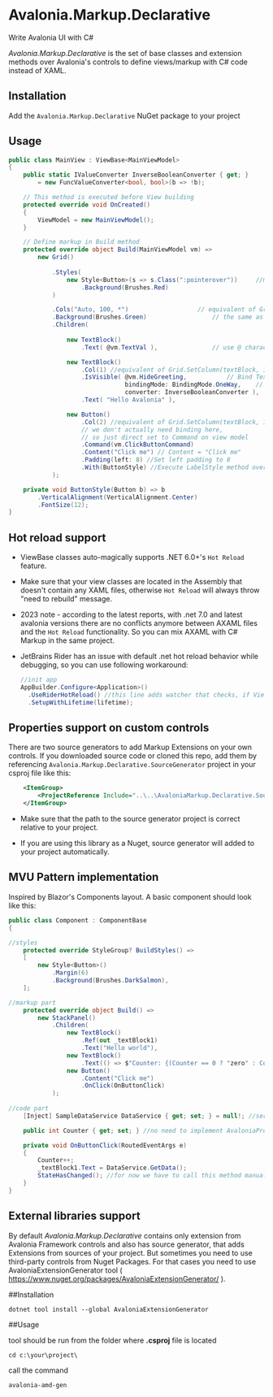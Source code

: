 # Avalonia.Markup.Declarative
Write Avalonia UI with C#

*Avalonia.Markup.Declarative* is the set of base classes and extension methods over Avalonia's controls to define views/markup with C# code instead of XAML.

## Installation

Add the `Avalonia.Markup.Declarative` NuGet package to your project

## Usage

```C#
public class MainView : ViewBase<MainViewModel>
{
    public static IValueConverter InverseBooleanConverter { get; } 
        = new FuncValueConverter<bool, bool>(b => !b);

    // This method is executed before View building
    protected override void OnCreated()
    {
        ViewModel = new MainViewModel();
    }

    // Define markup in Build method
    protected override object Build(MainViewModel vm) =>
        new Grid()
            
            .Styles(
                new Style<Button>(s => s.Class(":pointerover"))		//make button red when pointer is over using avalonia styles
                    .Background(Brushes.Red)
            )

            .Cols("Auto, 100, *")					// equivalent of Grid.ColumnDefintions property
            .Background(Brushes.Green) 					// the same as grid.Background = Brushes.Green
            .Children(
                
                new TextBlock()
                    .Text( @vm.TextVal ), 				// use @ character prefix to Bind control's property to ViewModel's property

                new TextBlock()
                    .Col(1) //equivalent of Grid.SetColumn(textBlock, 1)
                    .IsVisible( @vm.HideGreeting, 			// Bind TextBlock.IsVisible to MainViewModel.HideGreeting property
                                bindingMode: BindingMode.OneWay, 	// We can set Binding mode if necessary.
                                converter: InverseBooleanConverter ),	// Set value converter to invert values.
                    .Text( "Hello Avalonia" ), 

                new Button()
                    .Col(2) //equivalent of Grid.SetColumn(textBlock, 1)
                    // we don't actually need binding here, 
                    // so just direct set to Command on view model
                    .Command(vm.ClickButtonCommand) 
                    .Content("Click me") // Content = "Click me"
                    .Padding(left: 8) //Set left padding to 8
                    .With(ButtonStyle) //Execute LabelStyle method over TextBlock control 
            );

    private void ButtonStyle(Button b) => b
        .VerticalAlignment(VerticalAlignment.Center)
        .FontSize(12);
}
```

## Hot reload support

- ViewBase classes auto-magically supports .NET 6.0+'s `Hot Reload` feature.

- Make sure that your view classes are located in the Assembly that doesn't contain any XAML files, otherwise `Hot Reload` will always throw "need to rebuild" message.

- 2023 note - according to the latest reports, with .net 7.0 and latest avalonia versions there are no conflicts anymore between AXAML files and the `Hot Reload` functionality. So you can mix AXAML with C# Markup in the same project.

- JetBrains Rider has an issue with default .net hot reload behavior while debugging, so you can use following workaround:
  ```C#
  //init app
  AppBuilder.Configure<Application>()
    .UseRiderHotReload() //this line adds watcher that checks, if Views were changed during debugging session
    .SetupWithLifetime(lifetime);
  ```
  
## Properties support on custom controls
There are two source generators to add Markup Extensions on your own controls. If you downloaded source code or cloned this repo, add them by referencing `Avalonia.Markup.Declarative.SourceGenerator` project in your csproj file like this:

```xml
	<ItemGroup>
		<ProjectReference Include="..\..\AvaloniaMarkup.Declarative.SourceGenerator\Avalonia.Markup.Declarative.SourceGenerator.csproj" OutputItemType="Analyzer" ReferenceOutputAssembly="false" />
	</ItemGroup>
```
* Make sure that the path to the source generator project is correct relative to your project.

* If you are using this library as a Nuget, source generator will added to your project automatically.

## MVU Pattern implementation

Inspired by Blazor's Components layout. A basic component should look like this:

```C#
public class Component : ComponentBase
{

//styles
	protected override StyleGroup? BuildStyles() =>
	[
		new Style<Button>()
			.Margin(6)
			.Background(Brushes.DarkSalmon),
	];

//markup part
    protected override object Build() =>
        new StackPanel()
            .Children(
                new TextBlock()
                    .Ref(out _textBlock1)
                    .Text("Hello world"),
                new TextBlock()
                    .Text(() => $"Counter: {(Counter == 0 ? "zero" : Counter)}"),
                new Button()
                    .Content("Click me")
                    .OnClick(OnButtonClick)
            );
            
//code part
    [Inject] SampleDataService DataService { get; set; } = null!; //service injection

    public int Counter { get; set; } //no need to implement AvaloniaProperty or OnPropertyChanged behaviors, since component has registry of all properties and emits ProperyChanged event after changing state of component.

    private void OnButtonClick(RoutedEventArgs e)
    {
        Counter++;
        _textBlock1.Text = DataService.GetData();
        StateHasChanged(); //for now we have to call this method manually. In future there will be some additional triggers like user input, that will rise this method automatically
    }
}
```


## External libraries support

By default *Avalonia.Markup.Declarative* contains only extension from Avalonia Framework controls and also has source generator, that adds Extensions from sources of your project. 
But sometimes you need to use third-party controls from Nuget Packages. For that cases you need to use AvaloniaExtensionGenerator tool ( https://www.nuget.org/packages/AvaloniaExtensionGenerator/ ).

##Installation
```
dotnet tool install --global AvaloniaExtensionGenerator
```

##Usage

tool should be run from the folder where **.csproj** file is located 
```
cd c:\your\project\
```

call the command
```
avalonia-amd-gen
```
